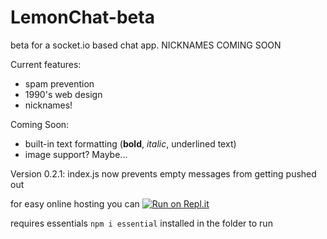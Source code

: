 # LemonChat-beta
beta for a socket.io based chat app. NICKNAMES COMING SOON

Current features:
- spam prevention
- 1990's web design
- nicknames!

Coming Soon:
- built-in text formatting (__bold__, _italic_, underlined text)
- image support? Maybe...

Version 0.2.1: index.js now prevents empty messages from getting pushed out

for easy online hosting you can [![Run on Repl.it](https://repl.it/badge/github/Afo0/LemonChat-beta)](https://repl.it/github/Afo0/LemonChat-beta)

requires essentials `npm i essential` installed in the folder to run
